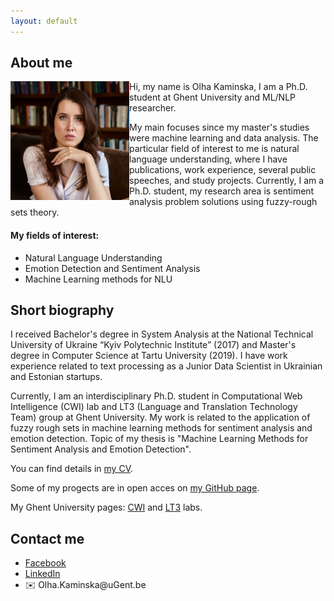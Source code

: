 ```yaml
---
layout: default
---
```

<!--<h1 style="color:Tomato;text-align:justify;">Machine Learning and Natural Language Processing research</h1> -->
<!--<p.main-text style="margin-top:10px;text-align:justify;"></p.main-text>-->
<!--<p style="margin-top:10px;text-align:justify;"></p>-->

<h2>About me</h2>
<div style="line-height:10px">
<img style="display:block" align="left" width="190" height="190" src="me.jpg" alt="Portrait" class="inline"/>
</div>

<p class="main-text"> Hi, my name is Olha Kaminska, I am a Ph.D. student at Ghent University and ML/NLP researcher.</p>
<p class="main-text"> My main focuses since my master's studies were machine learning and data analysis. The particular field
of interest to me is natural language understanding, where I have publications, work experience, several
public speeches, and study projects. Currently, I am a Ph.D. student, my research area is sentiment
analysis problem solutions using fuzzy-rough sets theory.</p>
  
<p class="main-text">  </p> 
<h4>My fields of interest:</h4>
<div class="main-text">
  <ul>
    <li>Natural Language Understanding</li>
    <li>Emotion Detection and Sentiment Analysis</li>
    <li>Machine Learning methods for NLU</li>
  </ul>
</div>

<h2>Short biography</h2>
<p class="main-text">I received Bachelor's degree in System Analysis at the National Technical University of Ukraine “Kyiv Polytechnic Institute” (2017) and Master's degree in Computer Science at Tartu University (2019). I have work experience related to text processing as a Junior Data Scientist in Ukrainian and Estonian startups.</p>
<p class="main-text">Currently, I am an interdisciplinary Ph.D. student in Computational Web Intelligence (CWI) lab and LT3 (Language and Translation Technology Team) group at Ghent University. My work is related to the application of fuzzy rough sets in machine learning methods for sentiment analysis and emotion detection. Topic of my thesis is "Machine Learning Methods for Sentiment Analysis and Emotion Detection".</p>
<p class="main-text">You can find details in <a href="https://olha-kaminska.github.io/Olha_Kaminska_CV.pdf"> my CV</a>.</p> 
<p class="main-text">Some of my progects are in open acces on <a href="https://github.com/olha-kaminska">my GitHub page</a>.</p> 
<p class="main-text">My Ghent University pages: <a href="https://cwi.ugent.be/research/team/olha-kaminska.php">CWI</a> and <a href="https://www.lt3.ugent.be/people/olha-kaminska">LT3</a> labs.</p> 

<h2>Contact me</h2>
<div class="main-text">
  <ul>
    <li><a href="https://www.facebook.com/olha.kaminska.399">Facebook</a></li>
    <li><a href="https://www.linkedin.com/in/olha-kaminska-97027513a/">LinkedIn</a></li>
    <li><div class="links">
  <span class="icon">✉️ </span>Olha.Kaminska@uGent.be
</div></li>
  </ul>
</div>
